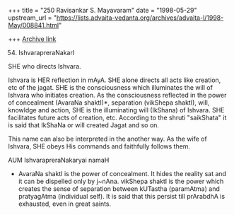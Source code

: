 +++
title = "250 Ravisankar S. Mayavaram"
date = "1998-05-29"
upstream_url = "https://lists.advaita-vedanta.org/archives/advaita-l/1998-May/008841.html"

+++
[Archive link](https://lists.advaita-vedanta.org/archives/advaita-l/1998-May/008841.html)

54. IshvarapreraNakarI

SHE who directs Ishvara.

Ishvara is HER reflection in mAyA. SHE alone directs all
acts like creation, etc of the jagat.  SHE is the
consciousness which illuminates the will of Ishvara who
initiates creation.  As the consciousness reflected in the
power of concealment (AvaraNa shaktI)*, separation (vikShepa
shaktI), will, knowldge and action, SHE is the illuminating
will (IkShana) of Ishvara.  SHE facilitates future acts of
creation, etc. According to the shruti "saikShata"  it is
said that IkShaNa or will created Jagat and so on.

This name can also be interpreted in the another way. As the
wife of Ishvara, SHE obeys His commands and faithfully
follows them.

AUM IshvarapreraNakaryai namaH

* AvaraNa shaktI is the power of concealment. It hides the
reality sat and it can be dispelled only by j~nAna. vikShepa
shaktI is the power which creates the sense of separation
between kUTastha (paramAtma) and pratyagAtma (individual
self). It is said that this persist till prArabdhA is
exhausted, even in great saints.


